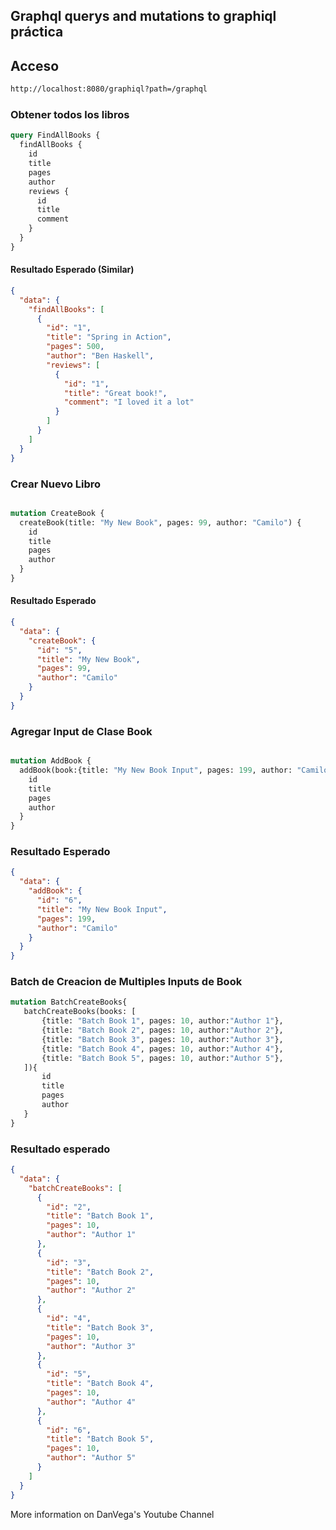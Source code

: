 ## Graphql querys and mutations to graphiql práctica
## Acceso
```bash
http://localhost:8080/graphiql?path=/graphql
```

### Obtener todos los libros
```graphql
query FindAllBooks {
  findAllBooks {
    id
    title
    pages
    author
    reviews {
      id
      title
      comment
    }
  }
}
```
#### Resultado Esperado (Similar)
```json
{
  "data": {
    "findAllBooks": [
      {
        "id": "1",
        "title": "Spring in Action",
        "pages": 500,
        "author": "Ben Haskell",
        "reviews": [
          {
            "id": "1",
            "title": "Great book!",
            "comment": "I loved it a lot"
          }
        ]
      }
    ]
  }
}
```
### Crear Nuevo Libro
```graphql

mutation CreateBook {
  createBook(title: "My New Book", pages: 99, author: "Camilo") {
    id
    title
    pages
    author
  }
}
```
#### Resultado Esperado
```json
{
  "data": {
    "createBook": {
      "id": "5",
      "title": "My New Book",
      "pages": 99,
      "author": "Camilo"
    }
  }
}
```
### Agregar Input de Clase Book
```graphql

mutation AddBook {
  addBook(book:{title: "My New Book Input", pages: 199, author: "Camilo"}){
    id
    title
    pages
    author
  }
}
```
### Resultado Esperado
```json
{
  "data": {
    "addBook": {
      "id": "6",
      "title": "My New Book Input",
      "pages": 199,
      "author": "Camilo"
    }
  }
}
```
### Batch de Creacion de Multiples Inputs de Book
 ```graphql
mutation BatchCreateBooks{
    batchCreateBooks(books: [
        {title: "Batch Book 1", pages: 10, author:"Author 1"},
        {title: "Batch Book 2", pages: 10, author:"Author 2"},
        {title: "Batch Book 3", pages: 10, author:"Author 3"},
        {title: "Batch Book 4", pages: 10, author:"Author 4"},
        {title: "Batch Book 5", pages: 10, author:"Author 5"},
    ]){
        id
        title
        pages
        author
    }
}
 ```
### Resultado esperado
```json
{
  "data": {
    "batchCreateBooks": [
      {
        "id": "2",
        "title": "Batch Book 1",
        "pages": 10,
        "author": "Author 1"
      },
      {
        "id": "3",
        "title": "Batch Book 2",
        "pages": 10,
        "author": "Author 2"
      },
      {
        "id": "4",
        "title": "Batch Book 3",
        "pages": 10,
        "author": "Author 3"
      },
      {
        "id": "5",
        "title": "Batch Book 4",
        "pages": 10,
        "author": "Author 4"
      },
      {
        "id": "6",
        "title": "Batch Book 5",
        "pages": 10,
        "author": "Author 5"
      }
    ]
  }
}
```
More information on DanVega's Youtube Channel
